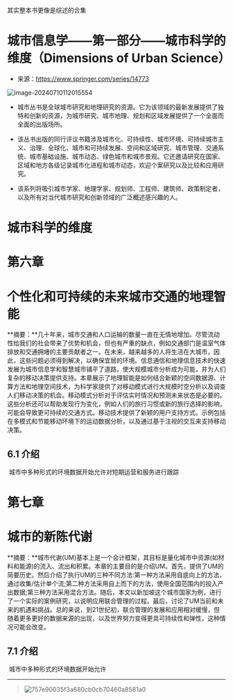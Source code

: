 其实整本书更像是综述的合集

<!--more-->

# 城市信息学——第一部分——城市科学的维度（Dimensions of Urban Science）

* 来源：https://www.springer.com/series/14773

![image-20240710112015554](http://qny.expressisland.cn/gdou24/image-20240710112015554.png)

* 城市丛书是全球城市研究和地理研究的资源。它为该领域的最新发展提供了独特和创新的资源，为城市研究、城市地理、规划和区域发展提供了一个全面而全面的出版场所。

* 该丛书出版的同行评议书籍涉及城市化、可持续性、城市环境、可持续城市主义、治理、全球化、城市和可持续发展、空间和区域研究、城市管理、交通系统、城市基础设施、城市动态、绿色城市和城市景观。它还邀请研究在国家、区域和地方各级记录城市化进程和城市动态，欢迎个案研究以及比较和应用研究。

* 该系列将吸引城市学家、地理学家、规划师、工程师、建筑师、政策制定者，以及所有对当代城市研究和创新领域的广泛概述感兴趣的人。

# 城市科学的维度

# 第六章

# 个性化和可持续的未来城市交通的地理智能

**摘要：**几十年来，城市交通和人口运输的数量一直在无情地增加。尽管流动性给我们的社会带来了优势和机会，但也有严重的缺点，例如交通部门是温室气体排放和交通拥堵的主要贡献者之一。在未来，越来越多的人将生活在大城市，因此，这些问题必须得到解决，以确保宜居的环境。信息通信和地理信息技术的快速发展为城市信息学和智慧城市铺平了道路，使大规模城市分析成为可能，并为人们复杂的移动决策提供支持。本章展示了地理智能是如何结合新颖的空间数据源、计算方法和地理空间技术，为科学家提供了对移动模式进行大规模时空分析以及调查人们移动决策的机会。移动模式分析对于评估实时情况和预测未来状态是必要的。这些分析还可以帮助发现行为变化，例如人们的旅行习惯或新的旅行选择的影响，可能会导致更可持续的交通方式。移动技术提供了新颖的用户支持方式。示例包括在多模式和节能移动环境下的运动数据分析，以及通过基于注视的交互来支持移动决策。

## 6.1  介绍

​	城市中多种形式的环境数据开始允许对短期运营和服务进行跟踪

# 第七章

# 城市的新陈代谢

**摘要：**城市代谢(UM)基本上是一个会计框架，其目标是量化城市中资源(如材料和能源)的流入、流出和积累。本章的主要目的是介绍UM。首先，提供了UM的简要历史。然后介绍了执行UM的三种不同方法:第一种方法采用自底向上的方法，通过收集/估计单个流;第二种方法采用自上而下的方法，使用全国范围内的投入产出数据;第三种方法采用混合方法。随后，本文以新加坡这个城市国家为例，进行了一个实际的案例研究，以说明应用联合管理的过程。最后，讨论了UM当前和未来的机遇和挑战。总的来说，到21世纪初，联合管理的发展和应用相对缓慢，但随着更多更好的数据来源的出现，以及世界努力变得更具可持续性和弹性，这种情况可能会改变。

## 7.1  介绍

​	城市中多种形式的环境数据开始允许

<hr>

> ![757e90035f3a680cb0cb70460a8581a0](http://qny.expressisland.cn/gdou24/757e90035f3a680cb0cb70460a8581a0.jpg)
